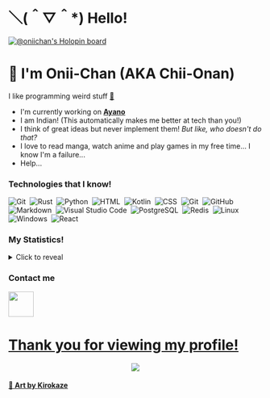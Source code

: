 # ＼(＾▽＾*) Hello!
[![@oniichan's Holopin board](https://holopin.io/api/user/board?user=oniichan)](https://holopin.io/@oniichan)

# 👋 I'm Onii-Chan (AKA Chii-Onan)

I like programming weird stuff [👀](https://www.youtube.com/watch?v=dQw4w9WgXcQ)

- I'm currently working on [**Ayano**](https://github.com/Ayano-Discord/Ayano)
- I am Indian! (This automatically makes me better at tech than you!)
- I think of great ideas but never implement them! *But like, who doesn't do that?*
- I love to read manga, watch anime and play games in my free time... I know I'm a failure...
- Help...

### Technologies that I know!

![Git](https://img.shields.io/badge/-Rust-05122A?style=for-the-badge&logo=rust)&nbsp;
![Rust](https://img.shields.io/badge/-CSharp-05122A?style=for-the-badge&logo=csharp)&nbsp;
![Python](https://img.shields.io/badge/-Python-05122A?style=for-the-badge&logo=python)&nbsp;
![HTML](https://img.shields.io/badge/-HTML-05122A?style=for-the-badge&logo=HTML5)&nbsp;
![Kotlin](https://img.shields.io/badge/-Kotlin-05122A?style=for-the-badge&logo=kotlin)&nbsp;
![CSS](https://img.shields.io/badge/-CSS-05122A?style=for-the-badge&logo=CSS3&logoColor=1572B6)&nbsp;
![Git](https://img.shields.io/badge/-Git-05122A?style=for-the-badge&logo=git)&nbsp;
![GitHub](https://img.shields.io/badge/-GitHub-05122A?style=for-the-badge&logo=github)&nbsp;
![Markdown](https://img.shields.io/badge/-Markdown-05122A?style=for-the-badge&logo=markdown)&nbsp;
![Visual Studio Code](https://img.shields.io/badge/-Visual%20Studio%20Code-05122A?style=for-the-badge&logo=visual-studio-code&logoColor=007ACC)&nbsp;
![PostgreSQL](https://img.shields.io/badge/-Postgresql-05122A?style=for-the-badge&logo=PostgreSQL)&nbsp;
![Redis](https://img.shields.io/badge/-Redis-05122A?style=for-the-badge&logo=Redis)&nbsp;
![Linux](https://img.shields.io/badge/-Linux-05122A?style=for-the-badge&logo=Linux)&nbsp;
![Windows](https://img.shields.io/badge/-Windows-05122A?style=for-the-badge&logo=Windows)&nbsp;
![React](https://img.shields.io/badge/-React-05122A?style=for-the-badge&logo=React)&nbsp;

### My Statistics!

<details>
  <summary>Click to reveal</summary>
  <div>
    <br>
    <img src="https://github-readme-stats.vercel.app/api?username=Chii-Onan&show_icons=true&theme=radical&count_private=true&include_all_commits=true">
    <!--START_SECTION:waka-->

```text
From: 15 August 2021 - To: 13 October 2022

Total Time: 202 hrs 58 mins

Kotlin             98 hrs 25 mins  >>>>>>>>>>>>-------------   48.49 %
Python             32 hrs 32 mins  >>>>---------------------   16.03 %
Rust               20 hrs 4 mins   >>-----------------------   09.89 %
C#                 19 hrs 48 mins  >>-----------------------   09.76 %
YAML               3 hrs 47 mins   -------------------------   01.87 %
Other              3 hrs 32 mins   -------------------------   01.75 %
```

<!--END_SECTION:waka-->
  </div>
</details>

### Contact me

<a href="https://discord.com/users/741291562687922329"><img height="50px" src="https://discord.com/assets/f9bb9c4af2b9c32a2c5ee0014661546d.png" />

# Thank you for viewing my profile!

<div align="center"><img src="https://64.media.tumblr.com/6d3b7d2b02f5a1beb74e0a83168e62bd/25be405c6e525ddd-6f/s1280x1920/bf25201f99365641cd6e269aa0b7fc4b81e0926f.gifv"></div>
  
[<div align="center"><img src="https://64.media.tumblr.com/75ee871c3c70501014511f527b342213/74bb6bc1ad2987d5-a1/s1280x1920/ae89e529ec10b97daff14c6aa3db56e663fbe416.gifv"></div>]: #

#### 🎨 Art by **[Kirokaze](https://kirokazepixel.tumblr.com/)**
